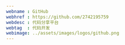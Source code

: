 ```yaml
---
webname : GitHub
webhref : https://github.com/2742195759
webdesc : 代码分享平台
webtag  : 代码开发
webimage: ../assets/images/logos/github.png
---
```

